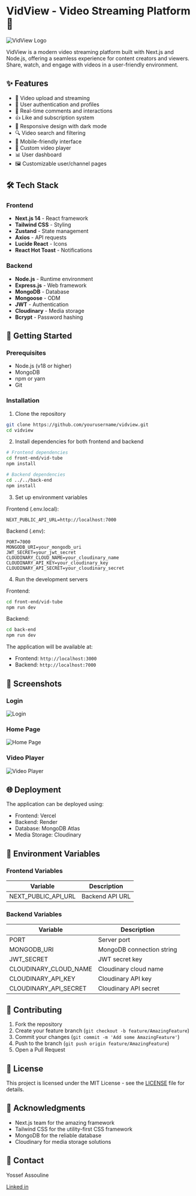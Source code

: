# VidView - Video Streaming Platform 🎥

![VidView Logo](front-end/vid-tube/public/logo.png)

VidView is a modern video streaming platform built with Next.js and Node.js, offering a seamless experience for content creators and viewers. Share, watch, and engage with videos in a user-friendly environment.

## ✨ Features

- 🎥 Video upload and streaming
- 👤 User authentication and profiles
- 💬 Real-time comments and interactions
- 👍 Like and subscription system
- 🎨 Responsive design with dark mode
- 🔍 Video search and filtering
- 📱 Mobile-friendly interface
- 🎯 Custom video player
- 📊 User dashboard
- 🖼️ Customizable user/channel pages

## 🛠️ Tech Stack

### Frontend
- **Next.js 14** - React framework
- **Tailwind CSS** - Styling
- **Zustand** - State management
- **Axios** - API requests
- **Lucide React** - Icons
- **React Hot Toast** - Notifications

### Backend
- **Node.js** - Runtime environment
- **Express.js** - Web framework
- **MongoDB** - Database
- **Mongoose** - ODM
- **JWT** - Authentication
- **Cloudinary** - Media storage
- **Bcrypt** - Password hashing

## 🚀 Getting Started

### Prerequisites
- Node.js (v18 or higher)
- MongoDB
- npm or yarn
- Git

### Installation

1. Clone the repository
```bash
git clone https://github.com/yourusername/vidview.git
cd vidview
```

2. Install dependencies for both frontend and backend
```bash
# Frontend dependencies
cd front-end/vid-tube
npm install

# Backend dependencies
cd ../../back-end
npm install
```

3. Set up environment variables

Frontend (.env.local):
```env
NEXT_PUBLIC_API_URL=http://localhost:7000
```

Backend (.env):
```env
PORT=7000
MONGODB_URI=your_mongodb_uri
JWT_SECRET=your_jwt_secret
CLOUDINARY_CLOUD_NAME=your_cloudinary_name
CLOUDINARY_API_KEY=your_cloudinary_key
CLOUDINARY_API_SECRET=your_cloudinary_secret
```

4. Run the development servers

Frontend:
```bash
cd front-end/vid-tube
npm run dev
```

Backend:
```bash
cd back-end
npm run dev
```

The application will be available at:
- Frontend: `http://localhost:3000`
- Backend: `http://localhost:7000`

## 📱 Screenshots


### Login
![Login](front-end/vid-tube/public/login.PNG)

### Home Page
![Home Page](front-end/vid-tube/public/home-page.PNG)

### Video Player
![Video Player](front-end/vid-tube/public/watch-video.PNG)




## 🌐 Deployment

The application can be deployed using:
- Frontend: Vercel
- Backend: Render
- Database: MongoDB Atlas
- Media Storage: Cloudinary

## 🔑 Environment Variables

### Frontend Variables
| Variable | Description |
|----------|-------------|
| NEXT_PUBLIC_API_URL | Backend API URL |

### Backend Variables
| Variable | Description |
|----------|-------------|
| PORT | Server port |
| MONGODB_URI | MongoDB connection string |
| JWT_SECRET | JWT secret key |
| CLOUDINARY_CLOUD_NAME | Cloudinary cloud name |
| CLOUDINARY_API_KEY | Cloudinary API key |
| CLOUDINARY_API_SECRET | Cloudinary API secret |

## 🤝 Contributing

1. Fork the repository
2. Create your feature branch (`git checkout -b feature/AmazingFeature`)
3. Commit your changes (`git commit -m 'Add some AmazingFeature'`)
4. Push to the branch (`git push origin feature/AmazingFeature`)
5. Open a Pull Request

## 📄 License

This project is licensed under the MIT License - see the [LICENSE](LICENSE) file for details.

## 👏 Acknowledgments

- Next.js team for the amazing framework
- Tailwind CSS for the utility-first CSS framework
- MongoDB for the reliable database
- Cloudinary for media storage solutions

## 📧 Contact

Yossef Assouline 

[Linked in](https://www.linkedin.com/in/yossef-assouline-495992301/)

